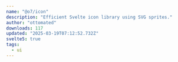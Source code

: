 ```yaml
---
name: "@o7/icon"
description: "Efficient Svelte icon library using SVG sprites."
author: "ottomated"
downloads: 117
updated: "2025-03-19T07:12:52.732Z"
svelte5: true
tags: 
  - ui
---
```

